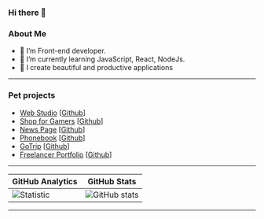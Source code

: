 ### Hi there 👋


### About Me
 - :telescope: I’m Front-end developer.
 - :seedling: I’m currently learning JavaScript, React, NodeJs.
 - :milky_way: I create beautiful and productive applications
---

### Pet projects 
- [Web Studio](https://sannyeks.github.io/goit-markup-hw-08/) [[Github](https://github.com/Sannyeks/goit-markup-hw-08)]
- [Shop for Gamers](https://sannyeks.github.io/shop-for-gamers/) [[Github](https://github.com/Sannyeks/shop-for-gamers)]
- [News Page](https://sannyeks.github.io/news-page/) [[Github](https://github.com/Sannyeks/news-page)]
- [Phonebook](https://sannyeks.github.io/goit-react-hw-08-phonebook/) [[Github](https://github.com/Sannyeks/goit-react-hw-08-phonebook)]
- [GoTrip](https://sannyeks.github.io/GoTrip/) [[Github](https://github.com/Sannyeks/GoTrip)]
- [Freelancer Portfolio](https://sannyeks.github.io/freelancer-portfolio/) [[Github](https://github.com/Sannyeks/freelancer-portfolio)]

---


| **GitHub Analytics** | **GitHub Stats** |
|----------------------|---------------|
| ![Statistic](https://github-readme-stats.vercel.app/api/top-langs/?username=Sannyeks&layout=compact&theme=github_dark&border_color=1d1d1f&card_width=400) | ![GitHub stats](http://github-profile-summary-cards.vercel.app/api/cards/stats?username={Sannyeks}&theme={dark})


---


<!--
**Sannyeks/sannyeks** is a ✨ _special_ ✨ repository because its `README.md` (this file) appears on your GitHub profile.
Here are some ideas to get you started:

- 🔭 I’m currently working on ...
- 🌱 I’m currently learning ...
- 👯 I’m looking to collaborate on ...
- 🤔 I’m looking for help with ...
- 💬 Ask me about ...
- 📫 How to reach me: ...
- 😄 Pronouns: ...
- ⚡ Fun fact: ...
-->
